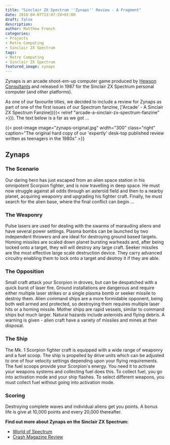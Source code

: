 ```yaml
---
title: "Sinclair ZX Spectrum ''Zynaps'' Review - A Fragment"
date: 2018-04-07T13:07:29+01:00
draft: false
description: 
author: Matthew French
categories:
- Projects
- Retro Computing
- Sinclair ZX Spectrum
tags:
- Retro Computing
- Sinclair ZX Spectrum
featured_image: zynaps
---
```


Zynaps is an arcade shoot-em-up computer game produced by [Hewson Consultants](https://en.wikipedia.org/wiki/Hewson_Consultants) and released in 1987 for the Sinclair ZX Spectrum personal computer (and other platforms).

As one of our favourite titles, we decided to include a review for Zynaps as part of one of the first issues of our Spectrum fanzine, ['Arcade' - A Sinclair ZX Spectrum Fanzine]({{< relref "arcade-a-sinclair-zx-spectrum-fanzine" >}}). The text below is a far as we got ...

<!--more-->

{{< post-image image="zynaps-original.jpg" width="300" class="right" caption="The original hard copy of our 'expertly' desk-top published review written as teenagers in the 1980s" >}}

## Zynaps

### The Scenario

Our daring hero has just escaped from an alien space station in his omnipotent Scorpion fighter, and is now travelling in deep space. He must now struggle against all odds through an asteroid field and then to a nearby planet, acquiring weaponry and upgrading his fighter craft. Finally, he must search for the alien base, where the final conflict can begin ...

### The Weaponry

Pulse lasers are used for dealing with the swarms of marauding aliens and have several power settings. Plasma bombs can be launched by two independent throwers and are ideal for destroying ground based targets. Homing missiles are scaled down planet bursting warheads and, after being locked onto a target, they will will destroy any large craft. Seeker missiles are the most effective large scale destruction device. They carry advanced circuitry enabling them to lock onto a target and destroy it if they are able.

### The Opposition

Small craft attack your Scorpion in droves, but can be despatched with a quick burst of laser fire. Ground installations are dangerous and require either multiple laser strikes or a single plasma bomb or seeker missile to destroy them. Alien command ships are a more formidable opponent, being both well armed and protected, so destroying them requires multiple laser hits or a homing missile. Mother ships are rapid vessels, similar to command ships but much larger. Natural hazards include asteroids and flying debris. A warning is given - alien craft have a variety of missiles and mines at their disposal.

### The Ship

The Mk. 1 Scorpion fighter craft is equipped with a wide range of weaponry and a fuel scoop. The ship is propelled by drive units which can be adjusted to one of four velocity settings depending upon your flying requirements. The fuel scoops provide your Scorpion's energy. You need it to activate your weapons systems and collecting fuel does this. To collect fuel, you go into activation mode and your ship flashes. To select different weapons, you must collect fuel without going into activation mode.

### Scoring

Destroying complete waves and individual aliens get you points. A bonus life is give at 10,000 points and every 20,000 thereafter.

**Find out more about Zynaps on the Sinclair ZX Spectrum:**

- [World of Spectrum](http://www.worldofspectrum.org/infoseekid.cgi?id=0005890)
- [Crash Magazine Review](http://www.crashonline.org.uk/42/zynaps.htm)
